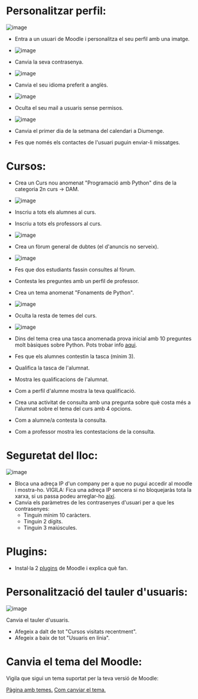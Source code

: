 # Personalitzar perfil:

![image](https://user-images.githubusercontent.com/110727546/207070729-91000a9b-782a-43ed-8f50-344d9db3ad3f.png)

- Entra a un usuari de Moodle i personalitza el seu perfil amb una imatge.
- ![image](https://user-images.githubusercontent.com/114423260/214273817-301e784e-5ac0-4f42-b828-852c5000f493.png)

- Canvia la seva contrasenya.
- ![image](https://user-images.githubusercontent.com/114423260/214273077-47a3699f-3a24-491c-adb1-b4bea2c52745.png)

- Canvia el seu idioma preferit a anglès.
- ![image](https://user-images.githubusercontent.com/114423260/214274216-f9d6f22a-fdc5-4d41-b81f-d16f85e3972e.png)

- Oculta el seu mail a usuaris sense permisos.
- ![image](https://user-images.githubusercontent.com/114423260/214274452-d0dfd436-06e5-412c-9305-f90a05dac14f.png)

- Canvia el primer dia de la setmana del calendari a Diumenge.
- Fes que només els contactes de l'usuari puguin enviar-li missatges.

# Cursos:

- Crea un Curs nou anomenat "Programació amb Python" dins de la categoria 2n curs -> DAM.
- ![image](https://user-images.githubusercontent.com/114423260/214279572-a2ffe633-ae5a-45f1-af33-2c95bc81f941.png)

- Inscriu a tots els alumnes al curs.
- Inscriu a tots els professors al curs.
- ![image](https://user-images.githubusercontent.com/114423260/214279894-f78093b4-a61c-4c47-8787-2eabf1514af0.png)

- Crea un fòrum general de dubtes (el d'anuncis no serveix).
- ![image](https://user-images.githubusercontent.com/114423260/214280154-0f539172-d825-4407-954e-67e6d8fd0fcb.png)

- Fes que dos estudiants fassin consultes al fòrum.
- Contesta les preguntes amb un perfil de professor.
- Crea un tema anomenat "Fonaments de Python".
- ![image](https://user-images.githubusercontent.com/114423260/214280402-2721e4a3-a9b5-4a89-8f90-ed0b8423177c.png)
- Oculta la resta de temes del curs.
- ![image](https://user-images.githubusercontent.com/114423260/214280484-8a61ab96-afff-4019-ad83-97418f9ac36a.png)

- Dins del tema crea una tasca anomenada prova inicial amb 10 preguntes molt bàsiques sobre Python. Pots trobar info [aqui](https://www.w3schools.com/python/).
- Fes que els alumnes contestin la tasca (mínim 3).
- Qualifica la tasca de l'alumnat.
- Mostra les qualificacions de l'alumnat.
- Com a perfil d'alumne mostra la teva qualificació.
- Crea una activitat de consulta amb una pregunta sobre què costa més a l'alumnat sobre el tema del curs amb 4 opcions.
- Com a alumne/a contesta la consulta.
- Com a professor mostra les contestacions de la consulta.

# Seguretat del lloc:

![image](https://user-images.githubusercontent.com/110727546/207085138-c3cbcb81-edee-45a1-8b11-daf20093e56d.png)


- Bloca una adreça IP d'un company per a que no pugui accedir al moodle i mostra-ho. VIGILA: Fica una adreça IP sencera si no bloquejaràs tota la xarxa, si us passa podeu arreglar-ho [així](https://moodle.org/mod/forum/discuss.php?d=323745).
- Canvia els paràmetres de les contrasenyes d'usuari per a que les contrasenyes:
  - Tinguin mínim 10 caràcters.
  - Tinguin 2 dígits.
  - Tinguin 3 maiúscules.

# Plugins:

- Instal·la 2 [plugins](https://moodle.org/plugins/) de Moodle i explica què fan.

# Personalització del tauler d'usuaris:

![image](https://user-images.githubusercontent.com/110727546/207088651-6131a2b1-20c7-4a9f-b50a-317295ce70f1.png)

Canvia el tauler d'usuaris.

- Afegeix a dalt de tot "Cursos visitats recentment".
- Afegeix a baix de tot "Usuaris en línia".

# Canvia el tema del Moodle:

Vigila que sigui un tema suportat per la teva versió de Moodle:

[Pàgina amb temes.](https://moodle.org/plugins/browse.php?list=category&id=3)
[Com canviar el tema.](https://docs.moodle.org/24/en/Installing_a_new_theme)



